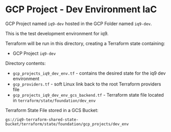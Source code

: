 # GCP Project - Dev Environment IaC

GCP Project named `iq9-dev` hosted in the GCP Folder named `iq9-dev`.

This is the test development environment for iq9.

Terraform will be run in this directory, creating a Terraform state containing:

* GCP Project `iq9-dev`


Directory contents:

* `gcp_projects_iq9_dev_env.tf` - contains the desired state for the iq9 dev environment
* `gcp_providers.tf` - soft Linux link back to the root Terraform providers file
* `gcp_projects_iq9_dev_env_gcs_backend.tf` - Terraform state file located in `terraform/state/foundation/dev_env`

Terraform State File stored in a GCS Bucket:

`gs://iq9-terraform-shared-state-bucket/terraform/state/foundation/gcp_projects/dev_env`